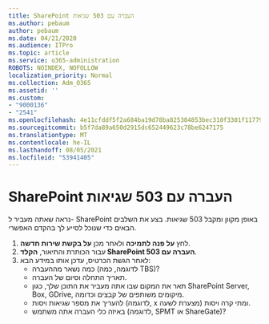 ```yaml
---
title: SharePoint העברה עם 503 שגיאות
ms.author: pebaum
author: pebaum
ms.date: 04/21/2020
ms.audience: ITPro
ms.topic: article
ms.service: o365-administration
ROBOTS: NOINDEX, NOFOLLOW
localization_priority: Normal
ms.collection: Adm_O365
ms.assetid: ''
ms.custom:
- "9000136"
- "2541"
ms.openlocfilehash: 4e11cfddf5f2a684ba19d78ba825384853bec310f3301f1177971c0a04548c05
ms.sourcegitcommit: b5f7da89a650d2915dc652449623c78be6247175
ms.translationtype: MT
ms.contentlocale: he-IL
ms.lasthandoff: 08/05/2021
ms.locfileid: "53941405"
---
```

# <a name="sharepoint-migration-throttling-with-503-errors"></a>SharePoint העברה עם 503 שגיאות

נראה שאתה מעביר ל- SharePoint באופן מקוון ומקבל 503 שגיאות. בצע את השלבים הבאים כדי שנוכל לסייע לך בהקדם האפשרי.

1. לחץ **על פנה לתמיכה** ולאחר מכן **על בקשת שירות חדשה**.
2. עבור הכותרת והתיאור, **הקלד SharePoint העברה עם 503**.
3. לאחר הגשת הכרטיס, עדכן אותו במידע הבא:
    - כמה נשאר מההעברה (לדוגמה, כמה TBS)?
    - תאריך התחלה וסיום של העברה.
    - תאר את המקום שבו אתה מעביר את התוכן שלך, כגון SharePoint Server, Box, GDrive, מיקומים משותפים של קבצים וכדומה.
    - להעריך את מספר שגיאות ויסות (לדוגמה, x מצערת לשעה) ומתי קרה ויסות.
    - באיזה כלי העברה אתה משתמש (לדוגמה, SPMT או ShareGate)?
